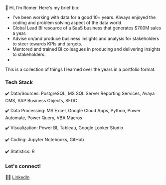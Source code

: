 👋 Hi, I’m Romer. Here's my brief bio:

- I've been working with data for a good 10+ years. Always enjoyed the coding and problem solving aspect of the data world. 
- Global Lead BI resource of a SaaS business that generates $700M sales a year.
- Advise on/and produce business insights and analysis for stakeholders to steer towards KPIs and targets.
- Mentored and trained BI colleagues in producing and delivering insights to stakeholders.
- 

This is a collection of things I learned over the years in a portfolio format.

### Tech Stack

:heavy_check_mark: Data/Sources: PostgreSQL, MS SQL Server Reporting Services, Avaya CMS, SAP Business Objects, SFDC

:heavy_check_mark: Data Processing: MS Excel, Google Cloud Apps, Python, Power Automate, Power Query, VBA Macros

:heavy_check_mark: Visualization: Power BI, Tableau, Google Looker Studio

:heavy_check_mark: Coding: Jupyter Notebooks, GitHub

:heavy_check_mark: Statistics: R 


### Let's connect!

:raising_hand_man: [LinkedIn](https://www.linkedin.com/in/romerd/)


<!---
Romer-D/Romer-D is a ✨ special ✨ repository because its `README.md` (this file) appears on your GitHub profile.
You can click the Preview link to take a look at your changes.
--->
